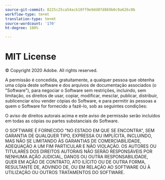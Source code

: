 ```yaml
---
source-git-commit: 8225c25ca54acb10ff9e9dd07d869b0c9a626c0b
workflow-type: tm+mt
translation-type: tm+mt
source-wordcount: '170'
ht-degree: 100%

---
```

# MIT License

© Copyright 2020 Adobe. All rights reserved.

A permissão é concedida, gratuitamente, a qualquer pessoa que obtenha uma cópia deste software e dos arquivos de documentação associados (o &quot;Software&quot;), para negociar o Software sem restrições, incluindo, sem limitação, os direitos de usar, copiar, modificar, mesclar, publicar, distribuir, sublicenciar e/ou vender cópias do Software, e para permitir às pessoas a quem o Software for fornecido a fazê-lo, sob as seguintes condições:

O aviso de direitos autorais acima e este aviso de permissão serão incluídos em todas as cópias ou partes substanciais do Software.

O SOFTWARE É FORNECIDO &quot;NO ESTADO EM QUE SE ENCONTRA&quot;, SEM GARANTIA DE QUALQUER TIPO, EXPRESSA OU IMPLÍCITA, INCLUINDO, MAS NÃO SE LIMITANDO ÀS GARANTIAS DE COMERCIABILIDADE, ADEQUAÇÃO A UM FIM PARTICULAR E NÃO VIOLAÇÃO. OS AUTORES OU TITULARES DOS DIREITOS AUTORAIS NÃO SERÃO RESPONSÁVEIS POR NENHUMA AÇÃO JUDICIAL, DANOS OU OUTRA RESPONSABILIDADE, QUER EM AÇÃO DE CONTRATO, ATO ILÍCITO OU DE OUTRA FORMA, RESULTANTE DE, ADVINDO DE, OU EM RELAÇÃO AO SOFTWARE OU À UTILIZAÇÃO OU OUTROS TRATAMENTOS DO SOFTWARE.
